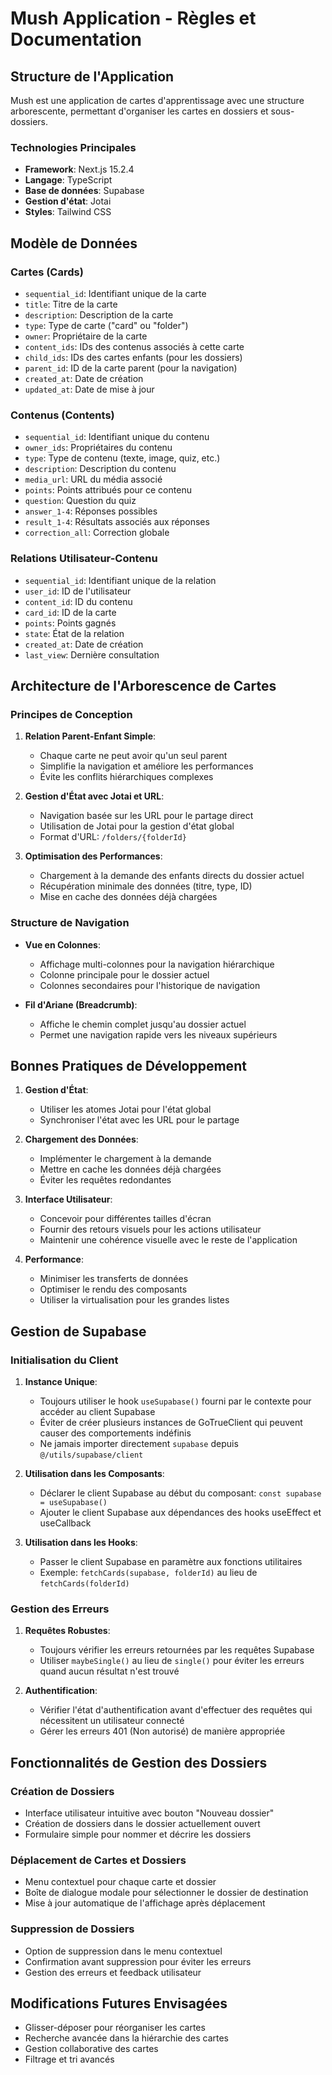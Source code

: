 # Mush Application - Règles et Documentation

## Structure de l'Application

Mush est une application de cartes d'apprentissage avec une structure arborescente, permettant d'organiser les cartes en dossiers et sous-dossiers.

### Technologies Principales

- **Framework**: Next.js 15.2.4
- **Langage**: TypeScript
- **Base de données**: Supabase
- **Gestion d'état**: Jotai
- **Styles**: Tailwind CSS

## Modèle de Données

### Cartes (Cards)

- `sequential_id`: Identifiant unique de la carte
- `title`: Titre de la carte
- `description`: Description de la carte
- `type`: Type de carte ("card" ou "folder")
- `owner`: Propriétaire de la carte
- `content_ids`: IDs des contenus associés à cette carte
- `child_ids`: IDs des cartes enfants (pour les dossiers)
- `parent_id`: ID de la carte parent (pour la navigation)
- `created_at`: Date de création
- `updated_at`: Date de mise à jour

### Contenus (Contents)

- `sequential_id`: Identifiant unique du contenu
- `owner_ids`: Propriétaires du contenu
- `type`: Type de contenu (texte, image, quiz, etc.)
- `description`: Description du contenu
- `media_url`: URL du média associé
- `points`: Points attribués pour ce contenu
- `question`: Question du quiz
- `answer_1-4`: Réponses possibles
- `result_1-4`: Résultats associés aux réponses
- `correction_all`: Correction globale

### Relations Utilisateur-Contenu

- `sequential_id`: Identifiant unique de la relation
- `user_id`: ID de l'utilisateur
- `content_id`: ID du contenu
- `card_id`: ID de la carte
- `points`: Points gagnés
- `state`: État de la relation
- `created_at`: Date de création
- `last_view`: Dernière consultation

## Architecture de l'Arborescence de Cartes

### Principes de Conception

1. **Relation Parent-Enfant Simple**:
   - Chaque carte ne peut avoir qu'un seul parent
   - Simplifie la navigation et améliore les performances
   - Évite les conflits hiérarchiques complexes

2. **Gestion d'État avec Jotai et URL**:
   - Navigation basée sur les URL pour le partage direct
   - Utilisation de Jotai pour la gestion d'état global
   - Format d'URL: `/folders/{folderId}`

3. **Optimisation des Performances**:
   - Chargement à la demande des enfants directs du dossier actuel
   - Récupération minimale des données (titre, type, ID)
   - Mise en cache des données déjà chargées

### Structure de Navigation

- **Vue en Colonnes**:
   - Affichage multi-colonnes pour la navigation hiérarchique
   - Colonne principale pour le dossier actuel
   - Colonnes secondaires pour l'historique de navigation

- **Fil d'Ariane (Breadcrumb)**:
   - Affiche le chemin complet jusqu'au dossier actuel
   - Permet une navigation rapide vers les niveaux supérieurs

## Bonnes Pratiques de Développement

1. **Gestion d'État**:
   - Utiliser les atomes Jotai pour l'état global
   - Synchroniser l'état avec les URL pour le partage

2. **Chargement des Données**:
   - Implémenter le chargement à la demande
   - Mettre en cache les données déjà chargées
   - Éviter les requêtes redondantes

3. **Interface Utilisateur**:
   - Concevoir pour différentes tailles d'écran
   - Fournir des retours visuels pour les actions utilisateur
   - Maintenir une cohérence visuelle avec le reste de l'application

4. **Performance**:
   - Minimiser les transferts de données
   - Optimiser le rendu des composants
   - Utiliser la virtualisation pour les grandes listes

## Gestion de Supabase

### Initialisation du Client

1. **Instance Unique**:
   - Toujours utiliser le hook `useSupabase()` fourni par le contexte pour accéder au client Supabase
   - Éviter de créer plusieurs instances de GoTrueClient qui peuvent causer des comportements indéfinis
   - Ne jamais importer directement `supabase` depuis `@/utils/supabase/client`

2. **Utilisation dans les Composants**:
   - Déclarer le client Supabase au début du composant: `const supabase = useSupabase()`
   - Ajouter le client Supabase aux dépendances des hooks useEffect et useCallback

3. **Utilisation dans les Hooks**:
   - Passer le client Supabase en paramètre aux fonctions utilitaires
   - Exemple: `fetchCards(supabase, folderId)` au lieu de `fetchCards(folderId)`

### Gestion des Erreurs

1. **Requêtes Robustes**:
   - Toujours vérifier les erreurs retournées par les requêtes Supabase
   - Utiliser `maybeSingle()` au lieu de `single()` pour éviter les erreurs quand aucun résultat n'est trouvé

2. **Authentification**:
   - Vérifier l'état d'authentification avant d'effectuer des requêtes qui nécessitent un utilisateur connecté
   - Gérer les erreurs 401 (Non autorisé) de manière appropriée

## Fonctionnalités de Gestion des Dossiers

### Création de Dossiers

- Interface utilisateur intuitive avec bouton "Nouveau dossier"
- Création de dossiers dans le dossier actuellement ouvert
- Formulaire simple pour nommer et décrire les dossiers

### Déplacement de Cartes et Dossiers

- Menu contextuel pour chaque carte et dossier
- Boîte de dialogue modale pour sélectionner le dossier de destination
- Mise à jour automatique de l'affichage après déplacement

### Suppression de Dossiers

- Option de suppression dans le menu contextuel
- Confirmation avant suppression pour éviter les erreurs
- Gestion des erreurs et feedback utilisateur

## Modifications Futures Envisagées

- Glisser-déposer pour réorganiser les cartes
- Recherche avancée dans la hiérarchie des cartes
- Gestion collaborative des cartes
- Filtrage et tri avancés


